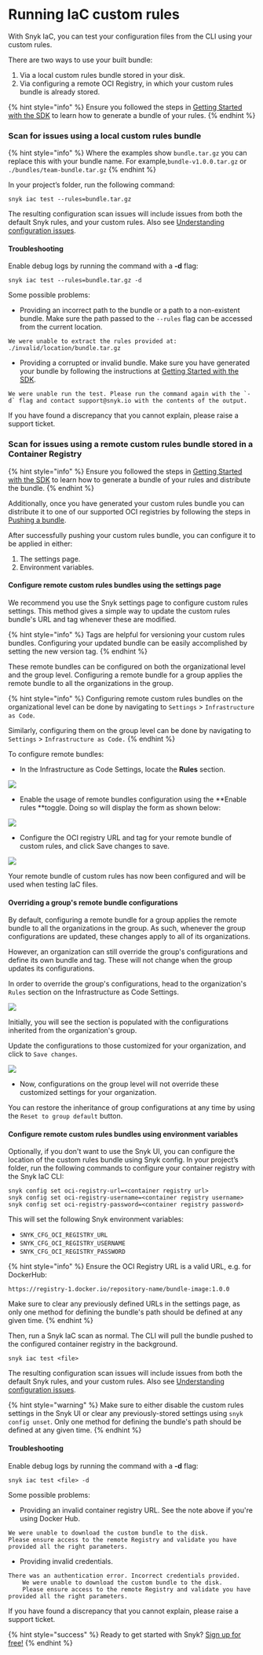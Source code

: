 # Running IaC custom rules

With Snyk IaC, you can test your configuration files from the CLI using your custom rules.&#x20;

There are two ways to use your built bundle:

1. Via a local custom rules bundle stored in your disk.
2. Via configuring a remote OCI Registry, in which your custom rules bundle is already stored.&#x20;

{% hint style="info" %}
Ensure you followed the steps in [Getting Started with the SDK](getting-started-with-the-sdk/) to learn how to generate a bundle of your rules.
{% endhint %}

### Scan for issues using a local custom rules bundle

{% hint style="info" %}
Where the examples show `bundle.tar.gz` you can replace this with your bundle name. For example,`bundle-v1.0.0.tar.gz` or `./bundles/team-bundle.tar.gz`
{% endhint %}

In your project’s folder, run the following command:

```
snyk iac test --rules=bundle.tar.gz
```

The resulting configuration scan issues will include issues from both the default Snyk rules, and your custom rules. Also see [Understanding configuration issues](https://docs.snyk.io/snyk-infrastructure-as-code/snyk-cli-for-infrastructure-as-code/understanding-configuration-scan-issues).&#x20;

#### Troubleshooting

Enable debug logs by running the command with a **-d** flag:

```
snyk iac test --rules=bundle.tar.gz -d
```

Some possible problems:

* Providing an incorrect path to the bundle or a path to a non-existent bundle. Make sure the path passed to the `--rules` flag can be accessed from the current location.

```
We were unable to extract the rules provided at: ./invalid/location/bundle.tar.gz
```

* Providing a corrupted or invalid bundle. Make sure you have generated your bundle by following the instructions at [Getting Started with the SDK](getting-started-with-the-sdk/).

```
We were unable run the test. Please run the command again with the `-d` flag and contact support@snyk.io with the contents of the output.
```

If you have found a discrepancy that you cannot explain, please raise a support ticket.



### Scan for issues using a remote custom rules bundle stored in a Container Registry

{% hint style="info" %}
Ensure you followed the steps in [Getting Started with the SDK](getting-started-with-the-sdk/) to learn how to generate a bundle of your rules and distribute the bundle.
{% endhint %}

Additionally, once you have generated your custom rules bundle you can distribute it to one of our supported OCI registries by following the steps in [Pushing a bundle](getting-started-with-the-sdk/pushing-a-bundle.md).&#x20;

After successfully pushing your custom rules bundle, you can configure it to be applied in either:

1. The settings page.
2. Environment variables.

#### Configure remote custom rules bundles using the settings page

We recommend you use the Snyk settings page to configure custom rules settings. This method gives a simple way to update the custom rules bundle's URL and tag whenever these are modified.

{% hint style="info" %}
Tags are helpful for versioning your custom rules bundles. Configuring your updated bundle can be easily accomplished by setting the new version tag.
{% endhint %}

These remote bundles can be configured on both the organizational level and the group level. Configuring a remote bundle for a group applies the remote bundle to all the organizations in the group.

{% hint style="info" %}
Configuring remote custom rules bundles on the organizational level can be done by navigating to `Settings` > `Infrastructure as Code`.

Similarly, configuring them on the group level can be done by navigating to` Settings` > `Infrastructure as Code.`
{% endhint %}

To configure remote bundles:

* In the Infrastructure as Code Settings, locate the **Rules** section.

![](<../../../.gitbook/assets/image (78) (1) (1).png>)

* Enable the usage of remote bundles configuration using the **Enable rules **toggle. Doing so will display the form as shown below:

![](<../../../.gitbook/assets/image (83) (1).png>)

* Configure the OCI registry URL and tag for your remote bundle of custom rules, and click  Save changes to save.

![](<../../../.gitbook/assets/image (74) (1) (1) (1).png>)

Your remote bundle of custom rules has now been configured and will be used when testing IaC files.

#### Overriding a group's remote bundle configurations

By default, configuring a remote bundle for a group applies the remote bundle to all the organizations in the group. As such, whenever the group configurations are updated, these changes apply to all of its organizations.

However, an organization can still override the group's configurations and define its own bundle and tag. These will not change when the group updates its configurations.

In order to override the group's configurations, head to the organization's `Rules` section on the Infrastructure as Code Settings.

![](<../../../.gitbook/assets/image (66) (1) (1).png>)

Initially, you will see the section is populated with the configurations inherited from the organization's group.

Update the configurations to those customized for your organization, and click to `Save changes`.

![](<../../../.gitbook/assets/image (68) (1) (1) (1).png>)

* Now, configurations on the group level will not override these customized settings for your organization.

You can restore the inheritance of group configurations at any time by using the `Reset to group default` button.

#### Configure remote custom rules bundles using environment variables

Optionally, if you don't want to use the Snyk UI, you can configure the location of the custom rules bundle using Snyk config. In your project’s folder, run the following commands to configure your container registry with the Snyk IaC CLI:

```
snyk config set oci-registry-url=<container registry url>
snyk config set oci-registry-username=<container registry username>
snyk config set oci-registry-password=<container registry password>
```

This will set the following Snyk environment variables:

* `SNYK_CFG_OCI_REGISTRY_URL`
* `SNYK_CFG_OCI_REGISTRY_USERNAME`
* `SNYK_CFG_OCI_REGISTRY_PASSWORD`

{% hint style="info" %}
Ensure the OCI Registry URL is a valid URL, e.g. for DockerHub:

`https://registry-1.docker.io/repository-name/bundle-image:1.0.0`



Make sure to clear any previously defined URLs in the settings page, as only one method for defining the bundle's path should be defined at any given time.
{% endhint %}

Then, run a Snyk IaC scan as normal.  The CLI will pull the bundle pushed to the configured container registry in the background.

```
snyk iac test <file>
```

The resulting configuration scan issues will include issues from both the default Snyk rules, and your custom rules. Also see [Understanding configuration issues](https://docs.snyk.io/snyk-infrastructure-as-code/snyk-cli-for-infrastructure-as-code/understanding-configuration-scan-issues).&#x20;

{% hint style="warning" %}
Make sure to either disable the custom rules settings in the Snyk UI or clear any previously-stored settings using `snyk config unset`. Only one method for defining the bundle's path should be defined at any given time.
{% endhint %}

#### Troubleshooting

Enable debug logs by running the command with a **-d** flag:

```
snyk iac test <file> -d
```

Some possible problems:

* Providing an invalid container registry URL. See the note above if you're using Docker Hub.

```
We were unable to download the custom bundle to the disk. 
Please ensure access to the remote Registry and validate you have provided all the right parameters.
```

* Providing invalid credentials.

```
There was an authentication error. Incorrect credentials provided.
    We were unable to download the custom bundle to the disk.
    Please ensure access to the remote Registry and validate you have provided all the right parameters.
```

If you have found a discrepancy that you cannot explain, please raise a support ticket.

{% hint style="success" %}
Ready to get started with Snyk? [Sign up for free!](https://snyk.io/login?cta=sign-up\&loc=footer\&page=support\_docs\_page)
{% endhint %}

